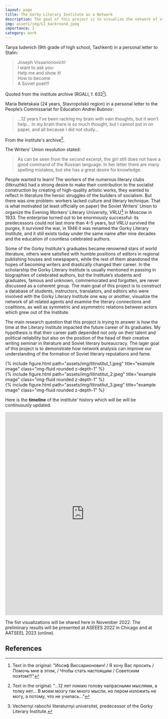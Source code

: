 ```yaml
---
layout: page
title: The Gorky Literary Institute as a Network
description: The goal of this project is to visualize the network of students, instructors, translators, and editors who were involved with the Gorky Literary Institute one way or another between 1933 and 1991.  
img: assets/img/LI_backround.jpeg
importance: 1
category: work
---
```


Tanya Iudenich (9th grade of high school, Tashkent) in a personal letter to Stalin:
<blockquote>
      Joseph Vissarionovich!<br>  
      I want to ask you:<br>  
      Help me and show it!<br>  
      How to become<br>  
      A Soviet poet!!!<br>  
</blockquote>

Quoted from the institute archive (RGALI, f. 632[^1]).
      
Maria Beletskaia (24 years, Stavropolskii region) in a personal letter to the People’s Commissariat for Education Andrei Bubnov:
<blockquote>
      …12 years I’ve been racking my brain with vain thoughts, but it won’t help… In my brain there is so much thought, but I cannot put in on paper, and all because I did not study…
</blockquote>

From the institute's archive[^2].

The Writers’ Union resolution stated: 
<blockquote>
    As can be seen from the second excerpt, the girl still does not have a good command of the Russian language. In her letter there are many spelling mistakes, but she has a great desire for knowledge.
</blockquote>

People wanted to learn! The workers of the numerous literary clubs (litkruzhki) had a strong desire to make their contribution to the socialist construction by creating of high-quality artistic works, they wanted to reflect in literature the heroic struggles of the builders of socialism. But there was one problem: workers lacked culture and literary technique. That is what motivated (at least officially on paper) the Soviet Writers’ Union to organize the Evening Workers’ Literary University, VRLU[^3] in Moscow in 1933. The enterprise turned out to be enormously successful: its predecessors could not last more than 4-5 years, but VRLU survived the purges, it survived the war, in 1946 it was renamed the Gorky Literary Institute, and it still exists today under the same name after nine decades and the education of countless celebrated authors.

Some of the Gorky Institute's graduates became renowned stars of world literature, others were satisfied with humble positions of editors in regional publishing houses and newspapers, while the rest of them abandoned the hopes of becoming writers and drastically changed their career. In the scholarship the Gorky Literary Institute is usually mentioned in passing in biographies of celebrated authors, but the Institute’s students and graduates, famous and unknown, commemorated and forgotten, are never discussed as a coherent group. The main goal of this project is to construct a database of students, instructors, translators, and editors who were involved with the Gorky Literary Institute one way or another, visualize the network of all related agents and examine the literary connections and coalitions, as well as symmetric and asymmetric relations between actors which grew out of the Institute.

The main research question that this project is trying to answer is how the time at the Literary Institute impacted the future career of its graduates. My hypothesis is that their career path depended not only on their talent and political reliability but also on the position of the head of their creative writing seminar in literature and Soviet literary bureaucracy. The lager goal of this project is to demonstrate how network analysis can improve our understanding of the formation of Soviet literary reputations and fame.

<div class="row">
    <div class="col-sm mt-3 mt-md-0">
        {% include figure.html path="assets/img/litinstitut_1.jpeg" title="example image" class="img-fluid rounded z-depth-1" %}
    </div>
    <div class="col-sm mt-3 mt-md-0">
        {% include figure.html path="assets/img/litinstitut_2.jpeg" title="example image" class="img-fluid rounded z-depth-1" %}
    </div>
    <div class="col-sm mt-3 mt-md-0">
        {% include figure.html path="assets/img/litinstitut_3.jpeg" title="example image" class="img-fluid rounded z-depth-1" %}
    </div>
</div>

Here is the **timeline** of the institute' history which will be will be continuously updated.

<iframe src='https://cdn.knightlab.com/libs/timeline3/latest/embed/index.html?source=1HFXQmxapiv9F6_YU_bghm5WarBMwSapxOnubgocHgrI&font=Default&lang=en&initial_zoom=2&height=650' width='100%' height='650' webkitallowfullscreen mozallowfullscreen allowfullscreen frameborder='0'></iframe>

The fist visualizations will be shared here in November 2022. The preliminary results will be presented at ASEEES 2022 in Chicago and at AATSEEL 2023 (online).

## References

[^1]: Text in the original: "Иосиф Виссарионович! / Я хочу Вас просить / Помочь мне в этом, / Чтобы стать настоящим / Советским поэтом!!!"
[^2]: Text in the original: "…12 лет ломаю голову напрасными мыслями, а толку нет… В моем мозгу так много мысли, но пером изложить не могу, а потому, что не училась…"
[^3]: Vechernyi rabochii literaturnyi universitet, predecessor of the Gorky Literary Institute.
